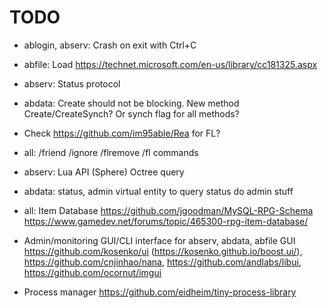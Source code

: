 # TODO

* ablogin, abserv: Crash on exit with Ctrl+C
* abfile: Load https://technet.microsoft.com/en-us/library/cc181325.aspx

* abserv: Status protocol
* abdata: Create should not be blocking. New method Create/CreateSynch? Or synch flag for all methods?
* Check https://github.com/im95able/Rea for FL?
* all: /friend /ignore /flremove /fl commands
* abserv: Lua API (Sphere) Octree query
* abdata: status, admin virtual entity to query status do admin stuff
* all: Item Database
  https://github.com/jgoodman/MySQL-RPG-Schema   
  https://www.gamedev.net/forums/topic/465300-rpg-item-database/
* Admin/monitoring GUI/CLI interface for abserv, abdata, abfile
  GUI https://github.com/kosenko/ui (https://kosenko.github.io/boost.ui/), 
    https://github.com/cnjinhao/nana, 
    https://github.com/andlabs/libui,
    https://github.com/ocornut/imgui
* Process manager https://github.com/eidheim/tiny-process-library
